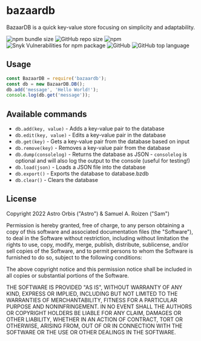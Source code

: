 # bazaardb

BazaarDB is a quick key-value store focusing on simplicity and adaptability.

![npm bundle size](https://img.shields.io/bundlephobia/min/bazaardb?style=for-the-badge)
![GitHub repo size](https://img.shields.io/github/repo-size/astroorbis/bazaardb?style=for-the-badge)
![npm](https://img.shields.io/npm/dt/bazaardb?style=for-the-badge)
![Snyk Vulnerabilities for npm package](https://img.shields.io/snyk/vulnerabilities/npm/bazaardb?style=for-the-badge)
![GitHub](https://img.shields.io/github/license/astroorbis/bazaardb?style=for-the-badge)
![GitHub top language](https://img.shields.io/github/languages/top/astroorbis/bazaardb?style=for-the-badge)

## Usage

```js
const BazaarDB = require('bazaardb');
const db = new BazaarDB.DB();
db.add('message', 'Hello World!');
console.log(db.get('message'));
```

## Available commands

- `db.add(key, value)` - Adds a key-value pair to the database
- `db.edit(key, value)` - Edits a key-value pair in the database
- `db.get(key)` - Gets a key-value pair from the database based on input
- `db.remove(key)` - Removes a key-value pair from the database
- `db.dump(consolelog)` - Returns the database as JSON - `consolelog` is optional and will also log the output to the console (useful for testing!)
- `db.load(json)` - Loads a JSON file into the database
- `db.export()` - Exports the database to database.bzdb
- `db.clear()` - Clears the database

## License

Copyright 2022 Astro Orbis ("Astro") & Samuel A. Roizen ("Sam")

Permission is hereby granted, free of charge, to any person obtaining a copy of this software and associated documentation files (the "Software"), to deal in the Software without restriction, including without limitation the rights to use, copy, modify, merge, publish, distribute, sublicense, and/or sell copies of the Software, and to permit persons to whom the Software is furnished to do so, subject to the following conditions:

The above copyright notice and this permission notice shall be included in all copies or substantial portions of the Software.

THE SOFTWARE IS PROVIDED "AS IS", WITHOUT WARRANTY OF ANY KIND, EXPRESS OR IMPLIED, INCLUDING BUT NOT LIMITED TO THE WARRANTIES OF MERCHANTABILITY, FITNESS FOR A PARTICULAR PURPOSE AND NONINFRINGEMENT. IN NO EVENT SHALL THE AUTHORS OR COPYRIGHT HOLDERS BE LIABLE FOR ANY CLAIM, DAMAGES OR OTHER LIABILITY, WHETHER IN AN ACTION OF CONTRACT, TORT OR OTHERWISE, ARISING FROM, OUT OF OR IN CONNECTION WITH THE SOFTWARE OR THE USE OR OTHER DEALINGS IN THE SOFTWARE.
  

